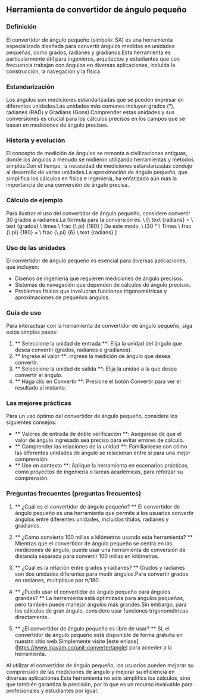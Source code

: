 ## Herramienta de convertidor de ángulo pequeño

### Definición
El convertidor de ángulo pequeño (símbolo: SA) es una herramienta especializada diseñada para convertir ángulos medidos en unidades pequeñas, como grados, radianes y gradianos.Esta herramienta es particularmente útil para ingenieros, arquitectos y estudiantes que con frecuencia trabajan con ángulos en diversas aplicaciones, incluida la construcción, la navegación y la física.

### Estandarización
Los ángulos son mediciones estandarizadas que se pueden expresar en diferentes unidades.Las unidades más comunes incluyen grados (°), radianes (RAD) y Gradians (Gons).Comprender estas unidades y sus conversiones es crucial para los cálculos precisos en los campos que se basan en mediciones de ángulo precisos.

### Historia y evolución
El concepto de medición de ángulos se remonta a civilizaciones antiguas, donde los ángulos a menudo se midieron utilizando herramientas y métodos simples.Con el tiempo, la necesidad de mediciones estandarizadas condujo al desarrollo de varias unidades.La aproximación de ángulo pequeño, que simplifica los cálculos en física e ingeniería, ha enfatizado aún más la importancia de una conversión de ángulo precisa.

### Cálculo de ejemplo
Para ilustrar el uso del convertidor de ángulo pequeño, considere convertir 30 grados a radianes.La fórmula para la conversión es:
\ [\ text {radians} = \ text {grados} \ times \ frac {\ pi} {180} \]
De este modo,
\ [30 ° \ Times \ frac {\ pi} {180} = \ frac {\ pi} {6} \ text {radians} \]

### Uso de las unidades
El convertidor de ángulo pequeño es esencial para diversas aplicaciones, que incluyen:
- Diseños de ingeniería que requieren mediciones de ángulo precisos.
- Sistemas de navegación que dependen de cálculos de ángulo precisos.
- Problemas físicos que involucran funciones trigonométricas y aproximaciones de pequeños ángulos.

### Guía de uso
Para interactuar con la herramienta de convertidor de ángulo pequeño, siga estos simples pasos:
1. ** Seleccione la unidad de entrada **: Elija la unidad del ángulo que desea convertir (grados, radianes o gradianos).
2. ** Ingrese el valor **: ingrese la medición de ángulo que desea convertir.
3. ** Seleccione la unidad de salida **: Elija la unidad a la que desea convertir el ángulo.
4. ** Haga clic en Convertir **: Presione el botón Convertir para ver el resultado al instante.

### Las mejores prácticas
Para un uso óptimo del convertidor de ángulo pequeño, considere los siguientes consejos:
- ** Valores de entrada de doble verificación **: Asegúrese de que el valor de ángulo ingresado sea preciso para evitar errores de cálculo.
- ** Comprender las relaciones de la unidad **: Familiarícese con cómo las diferentes unidades de ángulo se relacionan entre sí para una mejor comprensión.
- ** Use en contexto **: Aplique la herramienta en escenarios prácticos, como proyectos de ingeniería o tareas académicas, para reforzar su comprensión.

### Preguntas frecuentes (preguntas frecuentes)

1. ** ¿Cuál es el convertidor de ángulo pequeño? **
El convertidor de ángulo pequeño es una herramienta que permite a los usuarios convertir ángulos entre diferentes unidades, incluidos títulos, radianes y gradianos.

2. ** ¿Cómo convierto 100 millas a kilómetros usando esta herramienta? **
Mientras que el convertidor de ángulo pequeño se centra en las mediciones de ángulo, puede usar una herramienta de conversión de distancia separada para convertir 100 millas en kilómetros.

3. ** ¿Cuál es la relación entre grados y radianes? **
Grados y radianes son dos unidades diferentes para medir ángulos.Para convertir grados en radianes, multiplique por π/180.

4. ** ¿Puedo usar el convertidor de ángulo pequeño para ángulos grandes? **
La herramienta está optimizada para ángulos pequeños, pero también puede manejar ángulos más grandes.Sin embargo, para los cálculos de gran ángulo, considere usar funciones trigonométricas directamente.

5. ** ¿El convertidor de ángulo pequeño es libre de usar? **
Sí, el convertidor de ángulo pequeño está disponible de forma gratuita en nuestro sitio web.Simplemente visite [este enlace] (https://www.inayam.co/unit-converter/angle) para acceder a la herramienta.

Al utilizar el convertidor de ángulo pequeño, los usuarios pueden mejorar su comprensión de las mediciones de ángulo y mejorar su eficiencia en diversas aplicaciones.Esta herramienta no solo simplifica los cálculos, sino que también garantiza la precisión, por lo que es un recurso invaluable para profesionales y estudiantes por igual.